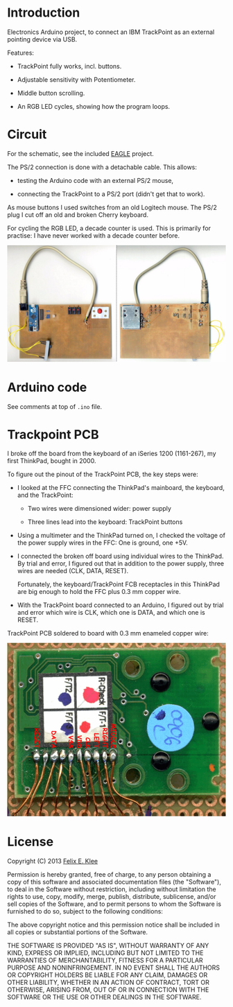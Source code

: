 Introduction
============

Electronics Arduino project, to connect an IBM TrackPoint as an external
pointing device via USB.

Features:

  * TrackPoint fully works, incl. buttons.

  * Adjustable sensitivity with Potentiometer.

  * Middle button scrolling.

  * An RGB LED cycles, showing how the program loops.


Circuit
=======

For the schematic, see the included [EAGLE][2] project.

The PS/2 connection is done with a detachable cable. This allows:

  * testing the Arduino code with an external PS/2 mouse,
  
  * connecting the TrackPoint to a PS/2 port (didn't get that to work).

As mouse buttons I used switches from an old Logitech mouse. The PS/2 plug I
cut off an old and broken Cherry keyboard.

For cycling the RGB LED, a decade counter is used. This is primarily for
practise: I have never worked with a decade counter before.

![Photos of circuit, front and back][4]


Arduino code
============

See comments at top of `.ino` file.


Trackpoint PCB
==============

I broke off the board from the keyboard of an iSeries 1200 (1161-267), my first
ThinkPad, bought in 2000.

To figure out the pinout of the TrackPoint PCB, the key steps were:

  * I looked at the FFC connecting the ThinkPad's mainboard, the keyboard, and
    the TrackPoint:
    
      + Two wires were dimensioned wider: power supply
      
      + Three lines lead into the keyboard: TrackPoint buttons

  * Using a multimeter and the ThinkPad turned on, I checked the voltage of the
    power supply wires in the FFC: One is ground, one +5V.

  * I connected the broken off board using individual wires to the ThinkPad. By
    trial and error, I figured out that in addition to the power supply, three
    wires are needed (CLK, DATA, RESET).
    
    Fortunately, the keyboard/TrackPoint FCB receptacles in this ThinkPad are
    big enough to hold the FFC plus 0.3 mm copper wire.

  * With the TrackPoint board connected to an Arduino, I figured out by trial
    and error which wire is CLK, which one is DATA, and which one is RESET.

TrackPoint PCB soldered to board with 0.3 mm enameled copper wire:

![Photo of TrackPoint on board][1]


License
=======

Copyright (C) 2013 [Felix E. Klee](mailto:felix.klee@inka.de)

Permission is hereby granted, free of charge, to any person obtaining a copy of
this software and associated documentation files (the "Software"), to deal in
the Software without restriction, including without limitation the rights to
use, copy, modify, merge, publish, distribute, sublicense, and/or sell copies
of the Software, and to permit persons to whom the Software is furnished to do
so, subject to the following conditions:

The above copyright notice and this permission notice shall be included in all
copies or substantial portions of the Software.

THE SOFTWARE IS PROVIDED "AS IS", WITHOUT WARRANTY OF ANY KIND, EXPRESS OR
IMPLIED, INCLUDING BUT NOT LIMITED TO THE WARRANTIES OF MERCHANTABILITY,
FITNESS FOR A PARTICULAR PURPOSE AND NONINFRINGEMENT. IN NO EVENT SHALL THE
AUTHORS OR COPYRIGHT HOLDERS BE LIABLE FOR ANY CLAIM, DAMAGES OR OTHER
LIABILITY, WHETHER IN AN ACTION OF CONTRACT, TORT OR OTHERWISE, ARISING FROM,
OUT OF OR IN CONNECTION WITH THE SOFTWARE OR THE USE OR OTHER DEALINGS IN THE
SOFTWARE.


[1]: images/2013-08-16+02_TrackPoint_annotated.png
[2]: http://en.wikipedia.org/wiki/EAGLE
[3]: https://github.com/feklee/arduino-trackpoint
[4]: images/2013-08-16+02_circuit.jpg
